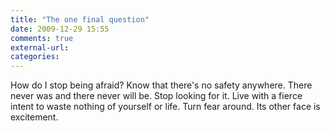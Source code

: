 ```yaml
---
title: "The one final question"
date: 2009-12-29 15:55
comments: true
external-url:
categories:
---
```

How do I stop being afraid? Know that there's no safety anywhere. There never was and there never will be. Stop looking for it. Live with a fierce intent to waste nothing of yourself or life. Turn fear around. Its other face is excitement.
